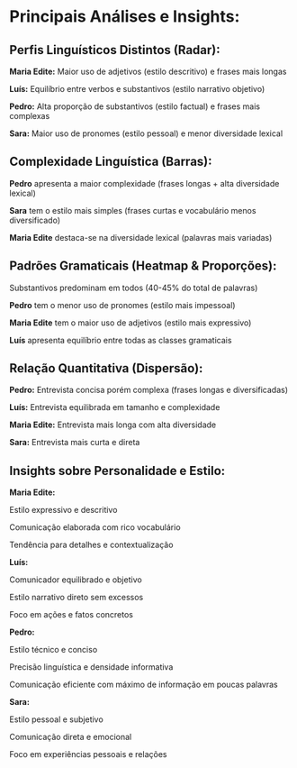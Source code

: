 # **Principais Análises e Insights:**

## **Perfis Linguísticos Distintos (Radar):**

**Maria Edite:** Maior uso de adjetivos (estilo descritivo) e frases mais longas

**Luís:** Equilíbrio entre verbos e substantivos (estilo narrativo objetivo)

**Pedro:** Alta proporção de substantivos (estilo factual) e frases mais complexas

**Sara:** Maior uso de pronomes (estilo pessoal) e menor diversidade lexical


## **Complexidade Linguística (Barras):**

**Pedro** apresenta a maior complexidade (frases longas + alta diversidade lexical)

**Sara** tem o estilo mais simples (frases curtas e vocabulário menos diversificado)

**Maria Edite** destaca-se na diversidade lexical (palavras mais variadas)


## **Padrões Gramaticais (Heatmap & Proporções):**

Substantivos predominam em todos (40-45% do total de palavras)

**Pedro** tem o menor uso de pronomes (estilo mais impessoal)

**Maria Edite** tem o maior uso de adjetivos (estilo mais expressivo)

**Luís** apresenta equilíbrio entre todas as classes gramaticais


## **Relação Quantitativa (Dispersão):**

**Pedro:** Entrevista concisa porém complexa (frases longas e diversificadas)

**Luís:** Entrevista equilibrada em tamanho e complexidade

**Maria Edite:** Entrevista mais longa com alta diversidade

**Sara:** Entrevista mais curta e direta


## **Insights sobre Personalidade e Estilo:**

**Maria Edite:**

Estilo expressivo e descritivo

Comunicação elaborada com rico vocabulário

Tendência para detalhes e contextualização

**Luís:**

Comunicador equilibrado e objetivo

Estilo narrativo direto sem excessos

Foco em ações e fatos concretos

**Pedro:**

Estilo técnico e conciso

Precisão linguística e densidade informativa

Comunicação eficiente com máximo de informação em poucas palavras

**Sara:**

Estilo pessoal e subjetivo

Comunicação direta e emocional

Foco em experiências pessoais e relações